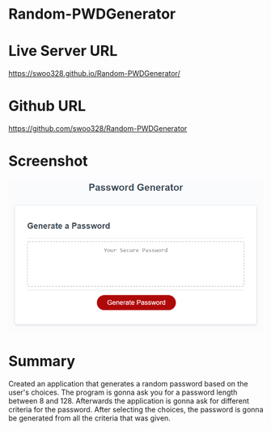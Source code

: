 # Random-PWDGenerator

# Live Server URL 
https://swoo328.github.io/Random-PWDGenerator/

# Github URL 
https://github.com/swoo328/Random-PWDGenerator

# Screenshot
![](images/03-javascript-homework-demo.png)

# Summary
Created an application that generates a random password based on the user's choices.
The program is gonna ask you for a password length between 8 and 128. Afterwards the 
application is gonna ask for different criteria for the password. After selecting the 
choices, the password is gonna be generated from all the criteria that was given.
